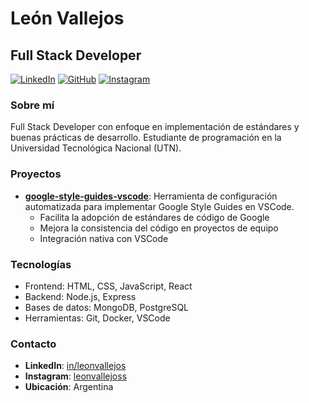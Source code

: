 # León Vallejos

## Full Stack Developer

[![LinkedIn](https://img.shields.io/badge/LinkedIn-leonvallejos-0077B5?style=flat&logo=linkedin)](https://linkedin.com/in/leonvallejos)
[![GitHub](https://img.shields.io/badge/GitHub-leonvallejoss-181717?style=flat&logo=github)](https://github.com/leonvallejoss)
[![Instagram](https://img.shields.io/badge/Instagram-leonvallejoss-E4405F?style=flat&logo=instagram)](https://instagram.com/leonvallejoss)

### Sobre mí

Full Stack Developer con enfoque en implementación de estándares y buenas prácticas de desarrollo. Estudiante de programación en la Universidad Tecnológica Nacional (UTN).

### Proyectos

- **[google-style-guides-vscode](https://github.com/leonvallejoss/google-style-guides-vscode)**: Herramienta de configuración automatizada para implementar Google Style Guides en VSCode.
  - Facilita la adopción de estándares de código de Google
  - Mejora la consistencia del código en proyectos de equipo
  - Integración nativa con VSCode

### Tecnologías

- Frontend: HTML, CSS, JavaScript, React
- Backend: Node.js, Express
- Bases de datos: MongoDB, PostgreSQL
- Herramientas: Git, Docker, VSCode

### Contacto

- **LinkedIn**: [in/leonvallejos](https://linkedin.com/in/leonvallejos)
- **Instagram**: [leonvallejoss](https://instagram.com/leonvallejoss)
- **Ubicación**: Argentina
